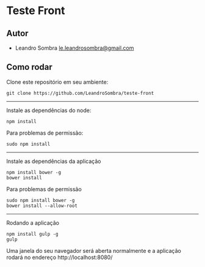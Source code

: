 # Teste Front


## Autor
- Leandro Sombra <le.leandrosombra@gmail.com>


## Como rodar

Clone este repositório em seu ambiente:
```
git clone https://github.com/LeandroSombra/teste-front
```
---
Instale as dependências do node:
```
npm install
```
Para problemas de permissão:
```
sudo npm install
```
---
Instale as dependências da aplicação
```
npm install bower -g
bower install
```
Para problemas de permissão
```
sudo npm install bower -g
bower install --allow-root
```
---
Rodando a aplicação
```
npm install gulp -g
gulp
```
Uma janela do seu navegador será aberta normalmente e a aplicação rodará no endereço http://localhost:8080/
